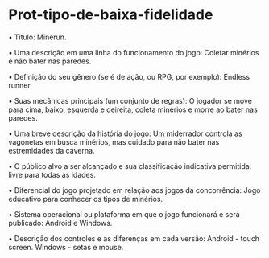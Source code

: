 # Prot-tipo-de-baixa-fidelidade
• Titulo:
Minerun.

• Uma descrição em uma linha do funcionamento do jogo:
Coletar minérios e não bater nas paredes.

• Definição do seu gênero (se é de ação, ou RPG, por exemplo):
Endless runner.

• Suas mecânicas principais (um conjunto de regras):
O jogador se move para cima, baixo, esquerda e deireita, coleta minerios e morre ao bater nas paredes.

• Uma breve descrição da história do jogo:
Um miderrador controla as vagonetas em busca minérios, mas cuidado para não bater nas estremidades da caverna.

• O público alvo a ser alcançado e sua classificação indicativa permitida:
livre para todas as idades.

• Diferencial do jogo projetado em relação aos jogos da concorrência:
Jogo educativo para conhecer os tipos de minérios.

• Sistema operacional ou plataforma em que o jogo funcionará e será publicado:
Android e Windows.

• Descrição dos controles e as diferenças em cada versão:
Android - touch screen.
Windows - setas e mouse.
